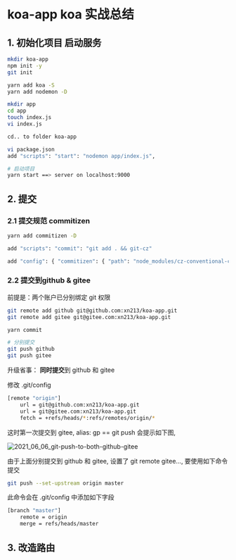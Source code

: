 # koa-app koa 实战总结

## 1. 初始化项目 启动服务

```sh
mkdir koa-app
npm init -y
git init

yarn add koa -S
yarn add nodemon -D

mkdir app
cd app
touch index.js
vi index.js

cd.. to folder koa-app

vi package.json
add "scripts": "start": "nodemon app/index.js",

# 启动项目
yarn start ==> server on localhost:9000
```

## 2. 提交
### 2.1 提交规范 commitizen

```sh
yarn add commitizen -D

add "scripts": "commit": "git add . && git-cz"

add "config": { "commitizen": { "path": "node_modules/cz-conventional-changelog" }}
```

### 2.2 提交到github & gitee

前提是：两个账户已分别绑定 git 权限
```sh
git remote add github git@github.com:xn213/koa-app.git
git remote add gitee git@gitee.com:xn213/koa-app.git

yarn commit

# 分别提交
git push github
git push gitee
```

升级省事： **同时提交**到 github 和 gitee

修改 .git/config

```sh
[remote "origin"]
	url = git@github.com:xn213/koa-app.git
	url = git@gitee.com:xn213/koa-app.git
	fetch = +refs/heads/*:refs/remotes/origin/*
```
这时第一次提交到 gitee, alias: gp == git push 会提示如下图,

![2021_06_06_git-push-to-both-github-gitee](https://cdn.jsdelivr.net/gh/xn213/img-hosting@master/code-tools/2021_06_06_git-push-to-both-github-gitee.4amz23xmcgc0.png)

由于上面分别提交到 github 和 gitee, 设置了 git remote gitee..., 要使用如下命令提交
```sh
git push --set-upstream origin master
```
此命令会在 .git/config 中添加如下字段
```sh
[branch "master"]
	remote = origin
	merge = refs/heads/master
```

## 3. 改造路由


